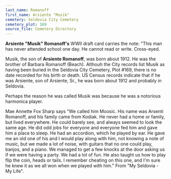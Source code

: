 ```yaml
---
last_name: Romanoff
first_name: Arsiente "Musik"
cemetery: Seldovia City Cemetery
cemetery_plot: 169
source_file: Cemetery Directory
---
```

**Arsiente "Musik" Romanoff's** WWII draft card carries the note: "This man has never attended school one day. He cannot read or write. Cross-eyed.

Musik, the son of **Arsiente Romanoff**, was born about 1912. He was the brother of Barbara Romanoff (Beach). Althouh the City records list Musik as having been buried in the Seldovia City Cemetery, Plot #169, there is no date recorded for his birth or death. US Census records indicate that if he was Arsiente, son of Arsiente, Sr., he was born about 1912 and probably in Seldovia. 

Perhaps the reason he was called Musik was because he was a notorious harmonica player.  

Mae Annette Fox Sharp says "We called him Moosic.  His name was Arsenti Romanoff, and his family came from Kodiak.  He never had a home or family, but lived everywhere.  He could barely see, and always seemed to look the same age.  He did odd jobs for everyone and everyone fed him and gave him a place to sleep.  He had an accordion, which he played by ear. He gave me an old one of his and I would play along with him, not knowing a note of music, but we made a lot of noise, with guitars that no one could play, banjos, and a piano.  We managed to get a few knocks at the door asking us if we were having a party.  We had a lot of fun.  He also taught us how to play flip the coin, heads or tails.  I remember cheating on this one, and I'm sure he knew it as we all won when we played with him." From "My Seldovia - My Life".


